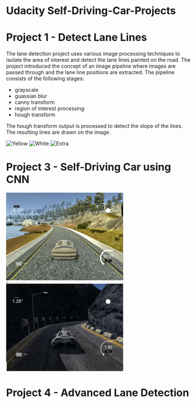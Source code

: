 # Udacity Self-Driving-Car-Projects

# Project 1 - Detect Lane Lines
The lane detection project uses various image processing techniques to isolate the area of interest and 
detect the lane lines painted on the road.  The project introduced the concept of an image pipeline where
images are passed through and the lane line positions are extracted.  The pipeline consists of the following
stages:

* grayscale
* guassian blur
* canny transform
* region of interest processing
* hough transform

The hough transform output is processed to detect the slope of the lines.  The resulting lines are drawn
on the image.

![Yellow](proj1/yellow.gif)
![White](proj1/white.gif)
![Extra](proj1/extra_640.gif)

# Project 3 - Self-Driving Car using CNN

![Race Track](proj3/racetrack.gif)
![Off Road](proj3/offroad.gif)

# Project 4 - Advanced Lane Detection
